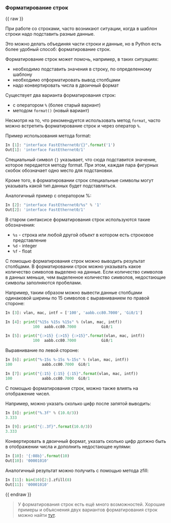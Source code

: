 ### Форматирование строк
{{ raw }}

При работе со строками, часто возникают ситуации, когда в шаблон строки надо подставить разные данные.

Это можно делать объединяя части строки и данные, но в Python есть более удобный способ: форматирование строк.

Форматирование строк может помочь, например, в таких ситуациях:
* необходимо подставить значения в строку, по определенному шаблону
* необходимо отформатировать вывод столбцами
* надо конвертировать числа в двоичный формат

Существует два варианта форматирования строк:
* с оператором ```%``` (более старый вариант)
* методом ```format()``` (новый вариант)

Несмотря на то, что рекомендуется использовать метод ```format```, часто можно встретить форматирование строк и через оператор ```%```.

Пример использования метода format:
```python
In [1]: "interface FastEthernet0/{}".format('1')
Out[1]: 'interface FastEthernet0/1'
```

Специальный символ ```{}``` указывает, что сюда подставится значение, которое передается методу format.
При этом, каждая пара фигурных скобок обозначает одно место для подстановки.

Кроме того, в форматировании строк специальные символы могут указывать какой тип данных будет подставляться.

Аналогичный пример с оператором %:
```python
In [2]: "interface FastEthernet0/%s" % '1'
Out[2]: 'interface FastEthernet0/1'
```

В старом синтаксисе форматирования строк используются такие обозначения:
* ```%s``` - строка или любой другой объект в котором есть строковое представление
* ```%d``` - integer
* ```%f``` - float


С помощью форматирования строк можно выводить результат столбцами.
В форматировании строк можно указывать какое количество символов выделено на данные.
Если количество символов в данных меньше, чем выделенное количество символов, недостающие символы заполняются пробелами.

Например, таким образом можно вывести данные столбцами одинаковой ширины по 15 символов с выравниванием по правой стороне:
```python
In [3]: vlan, mac, intf = ['100', 'aabb.cc80.7000', 'Gi0/1']

In [4]: print("%15s %15s %15s" % (vlan, mac, intf))
            100  aabb.cc80.7000           Gi0/1

In [5]: print("{:>15} {:>15} {:>15}".format(vlan, mac, intf))
            100  aabb.cc80.7000           Gi0/1
```

Выравнивание по левой стороне:
```python
In [6]: print("%-15s %-15s %-15s" % (vlan, mac, intf))
100             aabb.cc80.7000  Gi0/1

In [7]: print("{:15} {:15} {:15}".format(vlan, mac, intf))
100             aabb.cc80.7000  Gi0/1

```

С помощью форматирования строк, можно также влиять на отображение чисел.

Например, можно указать сколько цифр после запятой выводить:
```python
In [8]: print("%.3f" % (10.0/3))
3.333

In [9]: print("{:.3f}".format(10.0/3))
3.333
```

Конвертировать в двоичный формат, указать сколько цифр должно быть в отображении числа и дополнить недостающее нулями:
```python
In [10]: '{:08b}'.format(10)
Out[10]: '00001010'
```

Аналогичный результат можно получить с помощью метода zfill:
```python
In [11]: bin(10)[2:].zfill(8)
Out[11]: '00001010'
```
{{ endraw }}


> У форматирования строк есть ещё много возможностей. Хорошие примеры и объяснения двух вариантов форматирования строк можно найти [тут](https://pyformat.info/).

